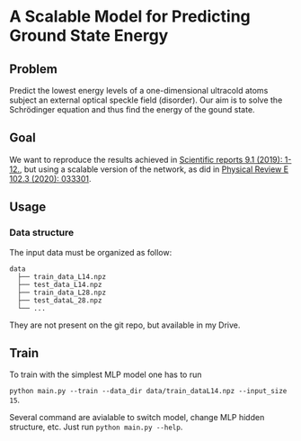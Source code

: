 # A Scalable Model for Predicting Ground State Energy

## Problem 
Predict the lowest energy levels of a one-dimensional ultracold atoms subject an external optical speckle field (disorder).
Our aim is to solve the Schrödinger equation and thus find the energy of the gound state. 


## Goal
We want to reproduce the results achieved in [Scientific reports 9.1 (2019): 1-12.](https://www.nature.com/articles/s41598-019-42125-w), but using a scalable version of the network, as did in [Physical Review E 102.3 (2020): 033301](https://journals.aps.org/pre/abstract/10.1103/PhysRevE.102.033301).


## Usage

### Data structure
The input data must be organized as follow:
```
data
  ├── train_data_L14.npz
  ├── test_data_L14.npz
  ├── train_data_L28.npz
  ├── test_dataL_28.npz
  └── ...
```

They are not present on the git repo, but available in my Drive.

## Train
To train with the simplest MLP model one has to run

```python main.py --train --data_dir data/train_dataL14.npz --input_size 15```.

Several command are avialable to switch model, change MLP hidden structure, etc. Just run `python main.py --help`.
